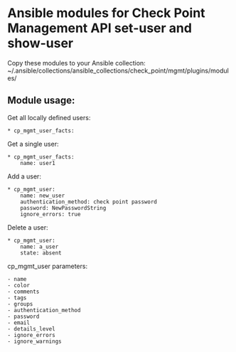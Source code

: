 # Ansible modules for Check Point Management API set-user and show-user

Copy these modules to your Ansible collection: ~/.ansible/collections/ansible_collections/check_point/mgmt/plugins/modules/

## Module usage:

Get all locally defined users:
```
* cp_mgmt_user_facts:
```

Get a single user:
```
* cp_mgmt_user_facts:
    name: user1
```

Add a user:
```
* cp_mgmt_user:
    name: new_user
    authentication_method: check point password
    password: NewPasswordString
    ignore_errors: true
```

Delete a user:
```
* cp_mgmt_user:
    name: a_user
    state: absent
```

cp_mgmt_user parameters:
```
- name
- color
- comments
- tags
- groups
- authentication_method
- password
- email
- details_level
- ignore_errors
- ignore_warnings
```



